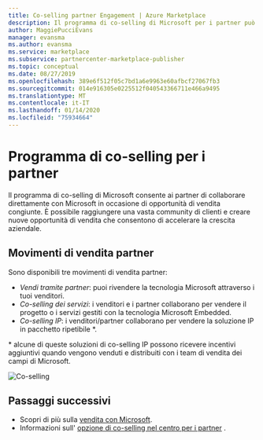 ```yaml
---
title: Co-selling partner Engagement | Azure Marketplace
description: Il programma di co-selling di Microsoft per i partner può aiutarti a raggiungere una vasta clientela e a generare nuove vendite.
author: MaggiePucciEvans
manager: evansma
ms.author: evansma
ms.service: marketplace
ms.subservice: partnercenter-marketplace-publisher
ms.topic: conceptual
ms.date: 08/27/2019
ms.openlocfilehash: 389e6f512f05c7bd1a6e9963e60afbcf27067fb3
ms.sourcegitcommit: 014e916305e0225512f040543366711e466a9495
ms.translationtype: MT
ms.contentlocale: it-IT
ms.lasthandoff: 01/14/2020
ms.locfileid: "75934664"
---
```

# <a name="co-sell-partner-engagement"></a>Programma di co-selling per i partner

Il programma di co-selling di Microsoft consente ai partner di collaborare direttamente con Microsoft in occasione di opportunità di vendita congiunte. È possibile raggiungere una vasta community di clienti e creare nuove opportunità di vendita che consentono di accelerare la crescita aziendale.

## <a name="partner-selling-motions"></a>Movimenti di vendita partner

Sono disponibili tre movimenti di vendita partner:

* *Vendi tramite partner*: puoi rivendere la tecnologia Microsoft attraverso i tuoi venditori.
* *Co-selling dei servizi*: i venditori e i partner collaborano per vendere il progetto o i servizi gestiti con la tecnologia Microsoft Embedded.
* *Co-selling IP*: i venditori/partner collaborano per vendere la soluzione IP in pacchetto ripetibile *.

\* alcune di queste soluzioni di co-selling IP possono ricevere incentivi aggiuntivi quando vengono venduti e distribuiti con i team di vendita dei campi di Microsoft.

![Co-selling](./media/marketplace-publishers-guide/marketplace-co-sell.png)

## <a name="next-steps"></a>Passaggi successivi

- Scopri di più sulla [vendita con Microsoft](https://partner.microsoft.com/membership/sell-with-microsoft).
- Informazioni sull' [opzione di co-selling nel centro per i partner](./partner-center-portal/commercial-marketplace-co-sell.md) .
